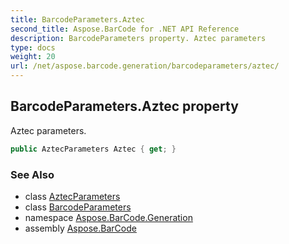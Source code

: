 ```yaml
---
title: BarcodeParameters.Aztec
second_title: Aspose.BarCode for .NET API Reference
description: BarcodeParameters property. Aztec parameters
type: docs
weight: 20
url: /net/aspose.barcode.generation/barcodeparameters/aztec/
---
```

## BarcodeParameters.Aztec property

Aztec parameters.

```csharp
public AztecParameters Aztec { get; }
```

### See Also

* class [AztecParameters](../../aztecparameters/)
* class [BarcodeParameters](../)
* namespace [Aspose.BarCode.Generation](../../../aspose.barcode.generation/)
* assembly [Aspose.BarCode](../../../)


